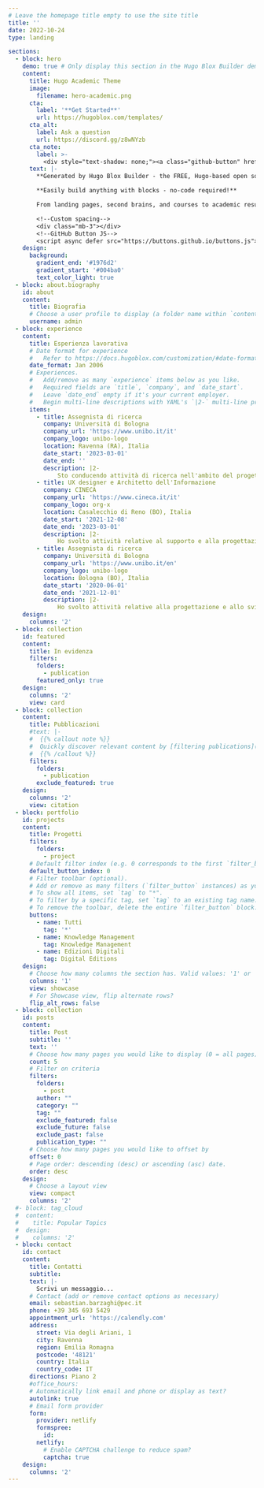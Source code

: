 ```yaml
---
# Leave the homepage title empty to use the site title
title: ''
date: 2022-10-24
type: landing

sections:
  - block: hero
    demo: true # Only display this section in the Hugo Blox Builder demo site
    content:
      title: Hugo Academic Theme
      image:
        filename: hero-academic.png
      cta:
        label: '**Get Started**'
        url: https://hugoblox.com/templates/
      cta_alt:
        label: Ask a question
        url: https://discord.gg/z8wNYzb
      cta_note:
        label: >-
          <div style="text-shadow: none;"><a class="github-button" href="https://github.com/HugoBlox/hugo-blox-builder" data-icon="octicon-star" data-size="large" data-show-count="true" aria-label="Star">Star Hugo Blox Builder</a></div><div style="text-shadow: none;"><a class="github-button" href="https://github.com/HugoBlox/theme-academic-cv" data-icon="octicon-star" data-size="large" data-show-count="true" aria-label="Star">Star the Academic template</a></div>
      text: |-
        **Generated by Hugo Blox Builder - the FREE, Hugo-based open source website builder trusted by 500,000+ sites.**

        **Easily build anything with blocks - no-code required!**

        From landing pages, second brains, and courses to academic resumés, conferences, and tech blogs.

        <!--Custom spacing-->
        <div class="mb-3"></div>
        <!--GitHub Button JS-->
        <script async defer src="https://buttons.github.io/buttons.js"></script>
    design:
      background:
        gradient_end: '#1976d2'
        gradient_start: '#004ba0'
        text_color_light: true
  - block: about.biography
    id: about
    content:
      title: Biografia
      # Choose a user profile to display (a folder name within `content/authors/`)
      username: admin
  - block: experience
    content:
      title: Esperienza lavorativa
      # Date format for experience
      #   Refer to https://docs.hugoblox.com/customization/#date-format
      date_format: Jan 2006
      # Experiences.
      #   Add/remove as many `experience` items below as you like.
      #   Required fields are `title`, `company`, and `date_start`.
      #   Leave `date_end` empty if it's your current employer.
      #   Begin multi-line descriptions with YAML's `|2-` multi-line prefix.
      items:
        - title: Assegnista di ricerca
          company: Università di Bologna
          company_url: 'https://www.unibo.it/it'
          company_logo: unibo-logo
          location: Ravenna (RA), Italia
          date_start: '2023-03-01'
          date_end: ''
          description: |2-
              Sto conducendo attività di ricerca nell'ambito del progetto "CHANGES" (PE5 del PNRR), concentrandomi sullo sviluppo di un linguaggio operativo comune (metodologie, standard, pratiche operative) per la rappresentazione e gestione dei dati tra le entità coinvolte a vario titolo nei processi di restauro, conservazione, manutenzione e gestione del patrimonio culturale.
        - title: UX designer e Architetto dell'Informazione
          company: CINECA
          company_url: 'https://www.cineca.it/it'
          company_logo: org-x
          location: Casalecchio di Reno (BO), Italia
          date_start: '2021-12-08'
          date_end: '2023-03-01'
          description: |2-
              Ho svolto attività relative al supporto e alla progettazione di portali e siti web complessi e di grandi dimensioni, per università e istituzioni di ricerca. In particolare, mi sono concentrato su raccolta dei requisiti, architettura dell'informazione, modellazione dei contenuti, creazione di wireframe, supporto allo sviluppo, controllo qualità, test di accessibilità e usabilità, redazione della documentazione, formazione dei clienti e gestione ordinaria dei ticket di supporto aperti dai clienti.
        - title: Assegnista di ricerca
          company: Università di Bologna
          company_url: 'https://www.unibo.it/en'
          company_logo: unibo-logo
          location: Bologna (BO), Italia
          date_start: '2020-06-01'
          date_end: '2021-12-01'
          description: |2-
              Ho svolto attività relative alla progettazione e allo sviluppo di un'edizione digitale delle opere di Aldo Moro. In particolare, mi sono concentrato su modellazione dei dati, architettura dell'informazione, analisi dei dati, sviluppo web, data wrangling, design UX, gestione del progetto, redazione della documentazione, supervisione e formazione.
    design:
      columns: '2'
  - block: collection
    id: featured
    content:
      title: In evidenza
      filters:
        folders:
          - publication
        featured_only: true
    design:
      columns: '2'
      view: card
  - block: collection
    content:
      title: Pubblicazioni
      #text: |-
      #  {{% callout note %}}
      #  Quickly discover relevant content by [filtering publications](./publication/).
      #  {{% /callout %}}
      filters:
        folders:
          - publication
        exclude_featured: true
    design:
      columns: '2'
      view: citation
  - block: portfolio
    id: projects
    content:
      title: Progetti
      filters:
        folders:
          - project
      # Default filter index (e.g. 0 corresponds to the first `filter_button` instance below).
      default_button_index: 0
      # Filter toolbar (optional).
      # Add or remove as many filters (`filter_button` instances) as you like.
      # To show all items, set `tag` to "*".
      # To filter by a specific tag, set `tag` to an existing tag name.
      # To remove the toolbar, delete the entire `filter_button` block.
      buttons:
        - name: Tutti
          tag: '*'
        - name: Knowledge Management
          tag: Knowledge Management
        - name: Edizioni Digitali
          tag: Digital Editions
    design:
      # Choose how many columns the section has. Valid values: '1' or '2'.
      columns: '1'
      view: showcase
      # For Showcase view, flip alternate rows?
      flip_alt_rows: false
  - block: collection
    id: posts
    content:
      title: Post
      subtitle: ''
      text: ''
      # Choose how many pages you would like to display (0 = all pages)
      count: 5
      # Filter on criteria
      filters:
        folders:
          - post
        author: ""
        category: ""
        tag: ""
        exclude_featured: false
        exclude_future: false
        exclude_past: false
        publication_type: ""
      # Choose how many pages you would like to offset by
      offset: 0
      # Page order: descending (desc) or ascending (asc) date.
      order: desc
    design:
      # Choose a layout view
      view: compact
      columns: '2'
  #- block: tag_cloud
  #  content:
  #    title: Popular Topics
  #  design:
  #    columns: '2'
  - block: contact
    id: contact
    content:
      title: Contatti
      subtitle:
      text: |-
        Scrivi un messaggio...
      # Contact (add or remove contact options as necessary)
      email: sebastian.barzaghi@pec.it
      phone: +39 345 693 5429
      appointment_url: 'https://calendly.com'
      address:
        street: Via degli Ariani, 1
        city: Ravenna
        region: Emilia Romagna
        postcode: '48121'
        country: Italia
        country_code: IT
      directions: Piano 2
      #office_hours:
      # Automatically link email and phone or display as text?
      autolink: true
      # Email form provider
      form:
        provider: netlify
        formspree:
          id:
        netlify:
          # Enable CAPTCHA challenge to reduce spam?
          captcha: true
    design:
      columns: '2'
---
```

